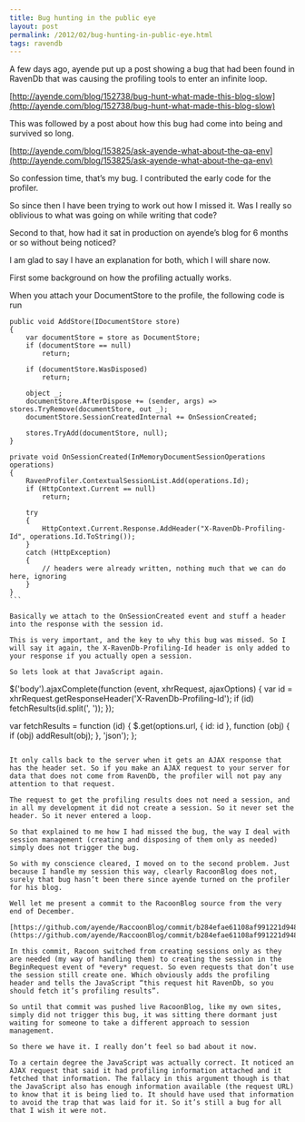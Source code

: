 ```yaml
---
title: Bug hunting in the public eye
layout: post
permalink: /2012/02/bug-hunting-in-public-eye.html
tags: ravendb
---
```



A few days ago, ayende put up a post showing a bug that had been found in RavenDb that was causing the profiling tools to enter an infinite loop.  

[http://ayende.com/blog/152738/bug-hunt-what-made-this-blog-slow](http://ayende.com/blog/152738/bug-hunt-what-made-this-blog-slow)  

This was followed by a post about how this bug had come into being and survived so long.  

[http://ayende.com/blog/153825/ask-ayende-what-about-the-qa-env](http://ayende.com/blog/153825/ask-ayende-what-about-the-qa-env)  

So confession time, that’s my bug. I contributed the early code for the profiler.  

So since then I have been trying to work out how I missed it. Was I really so oblivious to what was going on while writing that code?  

Second to that, how had it sat in production on ayende’s blog for 6 months or so without being noticed?  

I am glad to say I have an explanation for both, which I will share now.  

First some background on how the profiling actually works.  

When you attach your DocumentStore to the profile, the following code is run  

````
public void AddStore(IDocumentStore store)
{
	var documentStore = store as DocumentStore;
	if (documentStore == null)
		return;

	if (documentStore.WasDisposed)
		return;

	object _;
	documentStore.AfterDispose += (sender, args) => stores.TryRemove(documentStore, out _);
	documentStore.SessionCreatedInternal += OnSessionCreated;

	stores.TryAdd(documentStore, null);
}

private void OnSessionCreated(InMemoryDocumentSessionOperations operations)
{
	RavenProfiler.ContextualSessionList.Add(operations.Id);
	if (HttpContext.Current == null)
		return;
	
	try
	{
		HttpContext.Current.Response.AddHeader("X-RavenDb-Profiling-Id", operations.Id.ToString());
	}
	catch (HttpException)
	{
		// headers were already written, nothing much that we can do here, ignoring
	}
}
```  
  
Basically we attach to the OnSessionCreated event and stuff a header into the response with the session id.  

This is very important, and the key to why this bug was missed. So I will say it again, the X-RavenDb-Profiling-Id header is only added to your response if you actually open a session.  

So lets look at that JavaScript again.  

````
$('body').ajaxComplete(function (event, xhrRequest, ajaxOptions) {
	var id = xhrRequest.getResponseHeader('X-RavenDb-Profiling-Id');
	if (id)
		fetchResults(id.split(', '));
});

var fetchResults = function (id) {
	$.get(options.url, { id: id }, function (obj) {
		if (obj)
			addResult(obj);
	}, 'json');
};
```  
  
It only calls back to the server when it gets an AJAX response that has the header set. So if you make an AJAX request to your server for data that does not come from RavenDb, the profiler will not pay any attention to that request.  

The request to get the profiling results does not need a session, and in all my development it did not create a session. So it never set the header. So it never entered a loop.  

So that explained to me how I had missed the bug, the way I deal with session management (creating and disposing of them only as needed) simply does not trigger the bug.  

So with my conscience cleared, I moved on to the second problem. Just because I handle my session this way, clearly RacoonBlog does not, surely that bug hasn’t been there since ayende turned on the profiler for his blog.  

Well let me present a commit to the RacoonBlog source from the very end of December.  

[https://github.com/ayende/RaccoonBlog/commit/b284efae61108af991221d948eb891e1310bc64b](https://github.com/ayende/RaccoonBlog/commit/b284efae61108af991221d948eb891e1310bc64b)  

In this commit, Racoon switched from creating sessions only as they are needed (my way of handling them) to creating the session in the BeginRequest event of *every* request. So even requests that don’t use the session still create one. Which obviously adds the profiling header and tells the JavaScript “this request hit RavenDb, so you should fetch it’s profiling results”.  

So until that commit was pushed live RacoonBlog, like my own sites, simply did not trigger this bug, it was sitting there dormant just waiting for someone to take a different approach to session management.  

So there we have it. I really don’t feel so bad about it now.  

To a certain degree the JavaScript was actually correct. It noticed an AJAX request that said it had profiling information attached and it fetched that information. The fallacy in this argument though is that the JavaScript also has enough information available (the request URL) to know that it is being lied to. It should have used that information to avoid the trap that was laid for it. So it’s still a bug for all that I wish it were not.  
